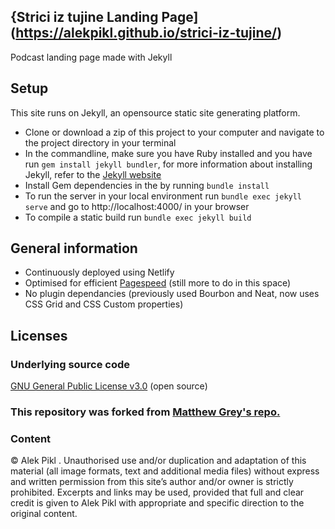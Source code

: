{Strici iz tujine Landing Page](https://alekpikl.github.io/strici-iz-tujine/)
--------
Podcast landing page made with Jekyll

## Setup
This site runs on Jekyll, an opensource static site generating platform.

- Clone or download a zip of this project to your computer and navigate to the
project directory in your terminal
- In the commandline, make sure you have Ruby installed and you have run
`gem install jekyll bundler`, for more information about installing Jekyll,
refer to the [Jekyll website](https://jekyllrb.com/docs/quickstart/)
- Install Gem dependencies in the by running `bundle install`
- To run the server in your local environment run `bundle exec jekyll serve` and
go to http://localhost:4000/ in your browser
- To compile a static build run `bundle exec jekyll build`

## General information
- Continuously deployed using Netlify
- Optimised for efficient [Pagespeed](https://developers.google.com/speed/pagespeed/insights/) (still more to do in this space)
- No plugin dependancies (previously used Bourbon and Neat, now uses CSS Grid and CSS Custom properties)

## Licenses
### Underlying source code
[GNU General Public License v3.0](LICENSE) (open source)
### This repository was forked from [Matthew Grey's repo.](https://github.com/MattGreyDesign/himatt.com)

### Content
© Alek Pikl . Unauthorised use and/or duplication and
adaptation of this material (all image formats, text and additional media files)
without express and written permission from this site’s author and/or owner is
strictly prohibited. Excerpts and links may be used, provided that full and
clear credit is given to Alek Pikl with appropriate and
specific direction to the original content.
